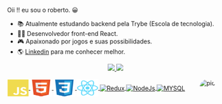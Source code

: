 Oii !! eu sou o roberto. 😀

- 📚 Atualmente estudando backend pela Trybe (Escola de tecnologia).
- 👨‍💻 Desenvolvedor front-end React.
- 🎮 Apaixonado por jogos e suas possibilidades.
- 🌎 [Linkedin](https://www.linkedin.com/in/robertohortafilho/) para me conhecer melhor. 

<div align="center">
  <a href="https://github.com/robertoHortaFilho">
  <img height="150em" src="https://github-readme-stats.vercel.app/api?username=robertoHortaFilho&show_icons=true&theme=blueberry&include_all_commits=true&count_private=true"/>
  <img height="150em" src="https://github-readme-stats.vercel.app/api/top-langs/?username=robertoHortaFilho&layout=compact&langs_count=7&theme=blueberry"/>
</div>

<div style="display: inline_block"><br>
  <img align="center" alt="Js" height="40" width="50" src="https://raw.githubusercontent.com/devicons/devicon/master/icons/javascript/javascript-plain.svg">
   <img align="center" alt="HTML" height="40" width="50" src="https://raw.githubusercontent.com/devicons/devicon/master/icons/html5/html5-original.svg">
  <img align="center" alt="CSS" height="40" width="50" src="https://raw.githubusercontent.com/devicons/devicon/master/icons/css3/css3-original.svg">
  <img align="center" alt="React" height="40" width="50" src="https://raw.githubusercontent.com/devicons/devicon/master/icons/react/react-original.svg">
  <img align="center" alt="Redux" height="40" width="50" src="https://cdn.jsdelivr.net/gh/devicons/devicon/icons/redux/redux-original.svg" />
<!--   <img align="center" alt="Python" height="40" width="50" src="https://raw.githubusercontent.com/devicons/devicon/master/icons/python/python-original.svg"> -->
<!--   <img align="center" alt="MongoDB" height="40" width="50" src="https://cdn.jsdelivr.net/gh/devicons/devicon/icons/mongodb/mongodb-original.svg"> -->
  <img align="center" alt="NodeJs" height="40" width="50" src="https://cdn.jsdelivr.net/gh/devicons/devicon/icons/nodejs/nodejs-original.svg" />
  <img align="center" alt="MYSQL" height="40" width="50" src="https://cdn.jsdelivr.net/gh/devicons/devicon/icons/mysql/mysql-original-wordmark.svg" />
  
  <a href="https://www.linkedin.com/in/robertohortafilho/">
    <img align="right" alt="pic" height="60" style="border-radius:200em;margin-right:20px;" 
    src="https://cdn.discordapp.com/attachments/835338842365493288/954540489003114517/dark.png">
  <a/>
</div>
